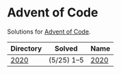 <!-- SPDX-License-Identifier: X11 -->
# Advent of Code

Solutions for [Advent of Code](https://adventofcode.com/).

| Directory       | Solved           | Name
| ---             | ---              | ---
| [2020](./2020/) | (5/25) 1&ndash;5 | [2020](https://adventofcode.com/2020)

